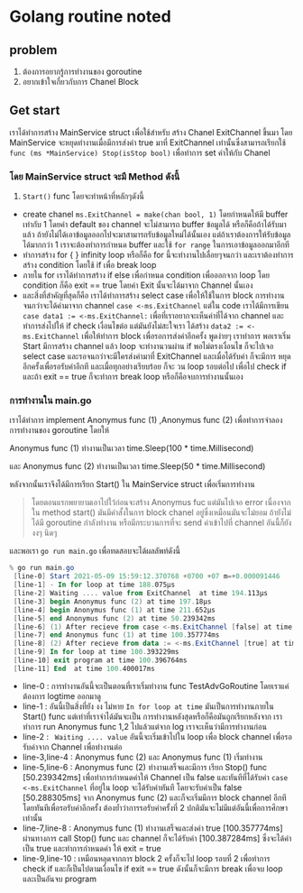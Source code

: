 # Golang routine noted

## problem
1. ต้องการอยากรู้การทำงานของ goroutine 
2. อยากเข้าใจเกี่ยวกับการ Chanel Block

## Get start
เราได้ทำการสร้าง MainService struct เพื่อใช้สำหรับ สร้าง Chanel ExitChannel ขึ้นมา โดย MainService จะหยุดทำงานเมื่อมีการส่งค่า true มาที่ ExitChannel เท่านั้นซึ่งสามารถเรียกใช้ ``func (ms *MainService) Stop(isStop bool)`` เพื่อทำการ set ค่าให้กับ Chanel

### โดย MainService struct จะมี Method ดังนี้
1. ``Start()`` func โดยจะทำหน้าที่หลักๆดังนี้
- create chanel ``ms.ExitChannel = make(chan bool, 1)`` โดยกำหนดให้มี buffer เท่ากับ 1 โดยค่า default ของ channel จะไม่สามารถ buffer ข้อมูลได้ หรือก็คือถ้าได้รับมาแล้ว ถ้ายังไม่ได้เอาข้อมูลออกไปจะมาสามารถรับข้อมูลใหม่ได้นั้นเอง แต่ถ้าเราต้องการให้รับข้อมูลได้มากกว่า 1 เราจะต้องทำการกำหนด buffer และใช้ ``for range`` ในการเอาข้อมูลออกมาอีกที
- ทำการสร้าง for { } infinity loop หรือก็คือ for นี้จะทำงานไปเลื่อยๆจนกว่า และเราต้องทำการสร้าง condition โดยใช้ if เพื่อ break loop
- ภายใน for เราได้ทำการสร้าง if else เพื่อกำหนด condition เพื่อออกจาก loop โดย condition ก็คือ exit == true โดยค่า Exit นั้นจะได้มาจาก Channel นั้นเอง
- และสิ่งที่สำคัญที่สุดก็คือ เราได้ทำการสร้าง select case เพื่อให้ใช้ในการ block การทำงานจนกว่าจะได้ค่ามาจาก channel ``case <-ms.ExitChannel`` แต่ใน code เราได้มีการเขียน ``case data1 := <-ms.ExitChannel:`` เพื่อที่เราอยากจะเห็นค่าที่ได้จาก channel และทำการส่งไปให้ if check เงื่อนไขต่อ แต่มันยังไม่สะใจเรา ได้สร้าง ``data2 := <-ms.ExitChannel`` เพื่อให้ทำการ block เพื่อรอการส่งค่าอีกครั้ง พูดง่ายๆ เราทำการ พอเราเริ่ม Start มีการสร้าง channel แล้ว loop จะทำงานวนผ่าน if พอไม่ตรงเงื่อนไข ก็จะไปเจอ select case และรอจนกว่าจะมีใครส่งค่ามาที่ ExitChannel และเมื่อได้รับค่า ก็จะมีการ หยุดอีกครั้งเพื่อรอรับค่าอีกที และเมื่อทุกอย่างเรียบร้อย ก็จะ วน loop รอบต่อไป เพื่อไป check if และถ้า exit == true ก็จะทำการ break loop หรือก็คือจบการทำงานนั้นเอง

### การทำงานใน main.go
เราได้ทำการ implement Anonymus func (1) ,Anonymus func (2) เพื่อทำการจำลอง การทำงานของ goroutine โดยให้

Anonymus func (1) ทำงานเป็นเวลา time.Sleep(100 * time.Millisecond)

และ Anonymus func (2) ทำงานเป็นเวลา time.Sleep(50 * time.Millisecond)

หลังจากนั้นเราจึงได้มีการเรียก Start() ใน MainService struct เพื่อเริ่มการทำงาน
> โดยตอนแรกพยายามเอาไปใว้ก่อนจะสร้าง Anonymus fuc แต่มันไปเจอ error เนื่องจากใน method start() มันมีคำสั้งในการ block chanel อยู่ซึ่งเหมือนมันจะไม่ยอม ถ้ายังไม่ได้มี goroutine กำลังทำงาน หรือมีกระบวนการที่จะ send ค่าเข้าไปที่ channel อันนี้ก็ยัง งงๆ นิดๆ

และพอเรา ``go run main.go`` เพื่อทดสอบจะได้ผลลัพท์ดังนี้

```powershell
% go run main.go
 [line-0] Start 2021-05-09 15:59:12.370768 +0700 +07 m=+0.000091446 
 [line-1] - In for loop at time 188.075µs 
 [line-2] Waiting .... value from ExitChannel  at time 194.113µs 
 [line-3] begin Anonymus func (2) at time 197.18µs 
 [line-4] begin Anonymus func (1) at time 211.652µs 
 [line-5] end Anonymus func (2) at time 50.239342ms 
 [line-6] (1) After recieve from case <-ms.ExitChannel [false] at time 50.288305ms 
 [line-7] end Anonymus func (1) at time 100.357774ms 
 [line-8] (2) After recieve from data := <-ms.ExitChannel [true] at time 100.387284ms 
 [line-9] In for loop at time 100.393229ms 
 [line-10] exit program at time 100.396764ms 
 [line-11] End  at time 100.400017ms 

```

- line-0 : การทำงานอันนี้จะเป็นตอนที่เราเริ่มทำงาน func TestAdvGoRoutine โดยเราแค่ต้องการ logtime ออกมาดู
- line-1 : อันนี้เป็นสิ่งที่ยัง งง ไม่หาย ``In for loop at time`` มันเป็นการทำงานภายใน Start() func แต่เท่าที่เราจำได้มันจะเป็น การทำงานหลังสุดหรือก็คือมันถูกเรียกหลังจาก เราทำการ run Anonymus func 1,2 ไปแล้วแต่จาก log เราจะเห็นว่ามีการทำงานก่อน
- line-2 : `` Waiting .... value`` อันนี้จะเริ่มเข้าไปใน loop เพื่อ block channel เพื่อรอรับค่าจาก Channel เพื่อทำงานต่อ
- line-3,line-4 : Anonymus func (2) และ Anonymus func (1) เริ่มทำงาน
- line-5,line-6 : Anonymus func (2) ทำงานเสร็จและมีการ เรียก Stop() func [50.239342ms] เพื่อทำการกำหนดค่าให้ Channel เป็น false และทันทีที่ได้รับค่า ``case <-ms.ExitChannel`` ที่อยู่ใน loop จะได้รับค่าทันที โดยจะรับค่าเป็น false [50.288305ms] จาก Anonymus func (2) และก็จะเริ่มมีการ block channel อีกทีโดยทันทีเพื่อรอรับค่าอีกครั้ง ต้องย้ำว่าการรอรับค่าครั้งที่ 2 ปกติมันจะไม่มีแต่อันนี้เพื่อการศึกษาเท่านั้น
- line-7,line-8 : Anonymus func (1) ทำงานเสร็จและส่งค่า true [100.357774ms] ผ่านทางการ call Stop() func และ channel ก็จะได้รับค่า [100.387284ms] ซึ่งจะได้ค่าเป็น true และทำการกำหนดค่า ให้ exit = true 
- line-9,line-10 : เหมือนหลุดจากการ block 2 ครั้งก็จะไป loop รอบที่ 2 เพื่อทำการ check if และก็เป็นไปตามเงื่อนไข if exit == true ดังนั้นก็จะมีการ break เพื่อจบ loop และเป็นอันจบ program


